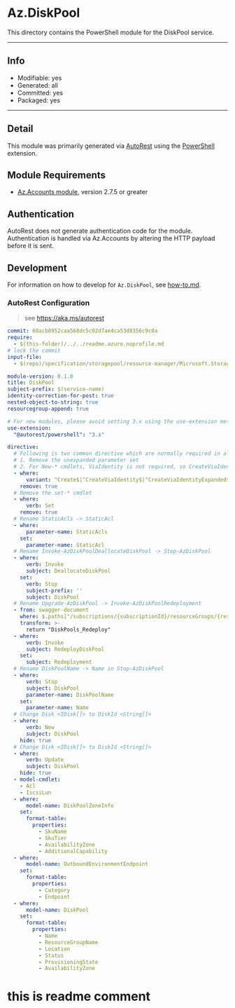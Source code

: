 <!-- region Generated -->
# Az.DiskPool
This directory contains the PowerShell module for the DiskPool service.

---
## Info
- Modifiable: yes
- Generated: all
- Committed: yes
- Packaged: yes

---
## Detail
This module was primarily generated via [AutoRest](https://github.com/Azure/autorest) using the [PowerShell](https://github.com/Azure/autorest.powershell) extension.

## Module Requirements
- [Az.Accounts module](https://www.powershellgallery.com/packages/Az.Accounts/), version 2.7.5 or greater

## Authentication
AutoRest does not generate authentication code for the module. Authentication is handled via Az.Accounts by altering the HTTP payload before it is sent.

## Development
For information on how to develop for `Az.DiskPool`, see [how-to.md](how-to.md).
<!-- endregion -->

### AutoRest Configuration
> see https://aka.ms/autorest

``` yaml
commit: 68acb8952caa568dc5c02d7ae4ca53d8356c9c0a
require:
  - $(this-folder)/../../readme.azure.noprofile.md
# lock the commit
input-file:
  - $(repo)/specification/storagepool/resource-manager/Microsoft.StoragePool/stable/2021-08-01/storagepool.json

module-version: 0.1.0
title: DiskPool
subject-prefix: $(service-name)
identity-correction-for-post: true 
nested-object-to-string: true
resourcegroup-append: true

# For new modules, please avoid setting 3.x using the use-extension method and instead, use 4.x as the default option
use-extension:
  "@autorest/powershell": "3.x"

directive:
  # Following is two common directive which are normally required in all the RPs
  # 1. Remove the unexpanded parameter set
  # 2. For New-* cmdlets, ViaIdentity is not required, so CreateViaIdentityExpanded is removed as well
  - where:
      variant: ^Create$|^CreateViaIdentity$|^CreateViaIdentityExpanded$|^Update$|^UpdateViaIdentity$
    remove: true
  # Remove the set-* cmdlet
  - where:
      verb: Set
    remove: true
  # Rename StaticAcls -> StaticAcl
  - where:
      parameter-name: StaticAcls
    set:
      parameter-name: StaticAcl
  # Rename Invoke-AzDiskPoolDeallocateDiskPool -> Stop-AzDiskPool
  - where:
      verb: Invoke
      subject: DeallocateDiskPool
    set:
      verb: Stop
      subject-prefix: ''
      subject: DiskPool
  # Rename Upgrade-AzDiskPool -> Invoke-AzDiskPoolRedeployment
  - from: swagger-document
    where: $.paths["/subscriptions/{subscriptionId}/resourceGroups/{resourceGroupName}/providers/Microsoft.StoragePool/diskPools/{diskPoolName}/upgrade"].post.operationId
    transform: >-
      return "DiskPools_Redeploy"
  - where:
      verb: Invoke
      subject: RedeployDiskPool
    set:
      subject: Redeployment
  # Rename DiskPoolName -> Name in Stop-AzDiskPool
  - where:
      verb: Stop
      subject: DiskPool
      parameter-name: DiskPoolName
    set:
      parameter-name: Name
  # Change Disk <IDisk[]> to DiskId <String[]>
  - where:
      verb: New
      subject: DiskPool
    hide: true
  # Change Disk <IDisk[]> to DiskId <String[]>
  - where:
      verb: Update
      subject: DiskPool
    hide: true
  - model-cmdlet:
    - Acl
    - IscsiLun
  - where:
      model-name: DiskPoolZoneInfo
    set:
      format-table:
        properties:
          - SkuName
          - SkuTier
          - AvailabilityZone
          - AdditionalCapability
  - where:
      model-name: OutboundEnvironmentEndpoint
    set:
      format-table:
        properties:
          - Category
          - Endpoint
  - where:
      model-name: DiskPool 
    set:
      format-table:
        properties:
          - Name
          - ResourceGroupName
          - Location
          - Status
          - ProvisioningState
          - AvailabilityZone       
```

# this is readme comment
